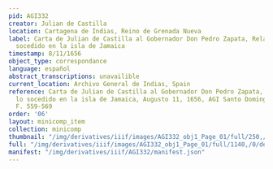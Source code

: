 ```yaml
---
pid: AGI332
creator: Julian de Castilla
location: Cartagena de Indias, Reino de Grenada Nueva
label: Carta de Julian de Castilla al Gobernador Don Pedro Zapata, Relación de lo
  socedido en la isla de Jamaica
timestamp: 8/11/1656
object_type: correspondance
language: español
abstract_transcriptions: unavailible
current_location: Archivo General de Indias, Spain
reference: Carta de Julian de Castilla al Gobernador Don Pedro Zapata, Relación de
  lo socedido en la isla de Jamaica, Augusto 11, 1656, AGI Santo Domingo 178B, N.24,
  F. 559-569
order: '06'
layout: minicomp_item
collection: minicomp
thumbnail: "/img/derivatives/iiif/images/AGI332_obj1_Page_01/full/250,/0/default.jpg"
full: "/img/derivatives/iiif/images/AGI332_obj1_Page_01/full/1140,/0/default.jpg"
manifest: "/img/derivatives/iiif/AGI332/manifest.json"
---
```

